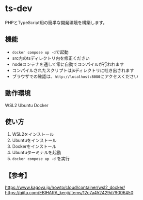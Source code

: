 # ts-dev

PHPとTypeScript用の簡単な開発環境を構築します。

## 機能
- ```docker compose up -d```で起動
- src内のtsディレクトリ内を修正ください
- nodeコンテナを通して常に自動でコンパイルが行われます
- コンパイルされたスクリプトはjsディレクトリに吐き出されます
- ブラウザでの確認は、```http://localhost:8080```にアクセスください

## 動作環境
WSL2
Ubuntu
Docker

## 使い方
1. WSL2をインストール
2. Ubuntuをインストール
3. Dockerをインストール
4. Ubuntuターミナルを起動
5. ```docker compose up -d``` を実行

## 【参考】
https://www.kagoya.jp/howto/cloud/container/wsl2_docker/
https://qiita.com/EBIHARA_kenji/items/12c7a452429d79006450
